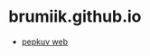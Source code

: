 # brumiik.github.io
<ul>
  <li><a href="https://brumiik.github.io/pepeknovak.ic/">pepkuv web</a></li>
</ul>
